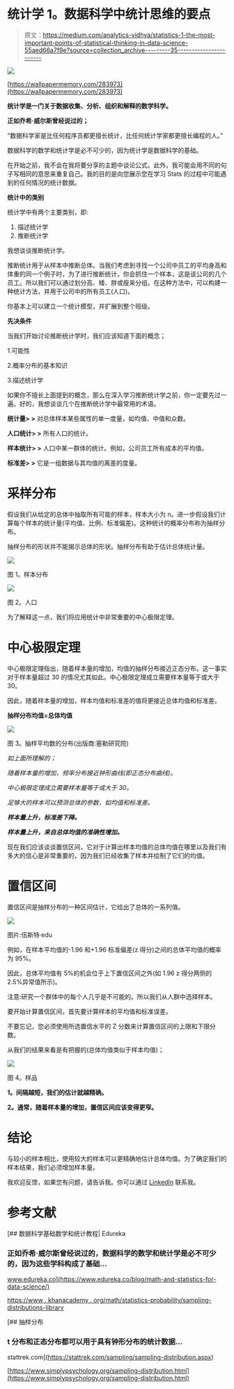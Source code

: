 # 统计学 1。数据科学中统计思维的要点

> 原文：<https://medium.com/analytics-vidhya/statistics-1-the-most-important-points-of-statistical-thinking-in-data-science-55aed66a7f9e?source=collection_archive---------35----------------------->

![](img/a60f20c7367bbc1c9ef289636ee2bc08.png)

[https://wallpapermemory.com/283973](https://wallpapermemory.com/283973)

**统计学是一门关于数据收集、分析、组织和解释的数学科学。**

**正如乔希·威尔斯曾经说过的；**

“数据科学家是比任何程序员都更擅长统计，比任何统计学家都更擅长编程的人。”

数据科学的数学和统计学是必不可少的，因为统计学是数据科学的基础。

在开始之前，我不会在我将要分享的主题中谈论公式。此外，我可能会用不同的句子写相同的意思来重复自己。我的目的是向您展示您在学习 Stats 的过程中可能遇到的任何情况的统计数据。

**统计中的类别**

统计学中有两个主要类别，即:

1.  描述统计学
2.  推断统计学

我想谈谈推断统计学。

推断统计用于从样本中推断总体。当我们考虑到寻找一个公司中员工的平均身高和体重的同一个例子时，为了进行推断统计，你会抓住一个样本，这是该公司的几个员工。所以我们可以通过划分高、矮、胖或瘦来分组。在这种方法中，可以构建一种统计方法，并用于公司中的所有员工(人口)。

你基本上可以建立一个统计模型，并扩展到整个班级。

**先决条件**

当我们开始讨论推断统计学时，我们应该知道下面的概念；

1.可能性

2.概率分布的基本知识

3.描述统计学

如果你不擅长上面提到的概念，那么在深入学习推断统计学之前，你一定要先过一遍。好的，我想谈谈几个在推断统计学中最常用的术语。

**统计量> >** 对总体样本某些属性的单一度量，如均值、中值和众数。

**人口统计> >** 所有人口的统计。

**样本统计> >** 人口中某一群体的统计。例如，公司员工所有成本的平均值。

**标准差> >** 它是一组数据与其均值的离差的度量。

# **采样分布**

假设我们从给定的总体中抽取所有可能的样本，样本大小为 n。进一步假设我们计算每个样本的统计量(平均值、比例、标准偏差)。这种统计的概率分布称为抽样分布。

抽样分布的形状并不能揭示总体的形状。抽样分布有助于估计总体统计量。

![](img/19a70c0cc4a550c5f7630b819c7660aa.png)

图 1。样本分布

![](img/44900555c82dff4e4aa21596c228d539.png)

图 2。人口

为了解释这一点，我们将应用统计中非常重要的中心极限定理。

# **中心极限定理**

中心极限定理指出，随着样本量的增加，均值的抽样分布接近正态分布。这一事实对于样本量超过 30 的情况尤其如此。中心极限定理成立需要样本量等于或大于 30。

因此，随着样本量的增加，样本均值和标准差的值将更接近总体均值和标准差。

**抽样分布均值=总体均值**

![](img/25e6a55f66c63feb3e809479def46ebe.png)

图 3。抽样平均数的分布(出版商:塞勒研究院)

*如上面所理解的；*

*随着样本量的增加，频率分布接近钟形曲线(即正态分布曲线)。*

*中心极限定理成立需要样本量等于或大于 30。*

*足够大的样本可以预测总体的参数，如均值和标准差。*

***样本量上升，标准差下降。***

***样本量上升，来自总体均值的准确性增加。***

现在我们应该谈谈置信区间，它对于计算出样本均值的总体均值在哪里以及我们有多大的信心是非常重要的，因为我们已经收集了样本并绘制了它们的均值。

# **置信区间**

置信区间是抽样分布的一种区间估计，它给出了总体的一系列值。

![](img/1d0fa6c86226345e822c950e7e8fa131.png)

图片:伍斯特·edu

例如，在样本平均值的-1.96 和+1.96 标准偏差(z 得分)之间的总体平均值的概率为 95%。

因此，总体平均值有 5%的机会位于上下置信区间之外(如 1.96 z 得分两侧的 2.5%异常值所示)。

注意:研究一个群体中的每个人几乎是不可能的。所以我们从人群中选择样本。

要开始计算置信区间，首先要计算样本的平均值和标准误差。

不要忘记，您必须使用所选置信水平的 Z 分数来计算置信区间的上限和下限分数。

从我们的结果来看是有把握的(总体均值类似于样本均值)；

![](img/b58df809ea8929b8dce170fb62162f1c.png)

图 4。样品

**1。间隔越短，我们的估计就越精确。**

**2。通常，随着样本量的增加，置信区间应该变得更窄。**

# **结论**

与较小的样本相比，使用较大的样本可以更精确地估计总体均值。为了确定我们的样本结果，我们必须增加样本量。

我欢迎反馈，如果您有问题，请告诉我。你可以通过 [LinkedIn](https://www.linkedin.com/in/nurullah-sirca-2125ba62/) 联系我。

# **参考文献**

[](https://www.edureka.co/blog/math-and-statistics-for-data-science/) [## 数据科学基础数学和统计教程| Edureka

### 正如乔希·威尔斯曾经说过的，数据科学的数学和统计学是必不可少的，因为这些学科构成了基础…

www.edureka.co](https://www.edureka.co/blog/math-and-statistics-for-data-science/) 

[https://www . khanacademy . org/math/statistics-probability/sampling-distributions-library](https://www.khanacademy.org/math/statistics-probability/sampling-distributions-library)

[](https://stattrek.com/sampling/sampling-distribution.aspx) [## 抽样分布

### t 分布和正态分布都可以用于具有钟形分布的统计数据…

stattrek.com](https://stattrek.com/sampling/sampling-distribution.aspx) 

[https://www.simplypsychology.org/sampling-distribution.html](https://www.simplypsychology.org/sampling-distribution.html)